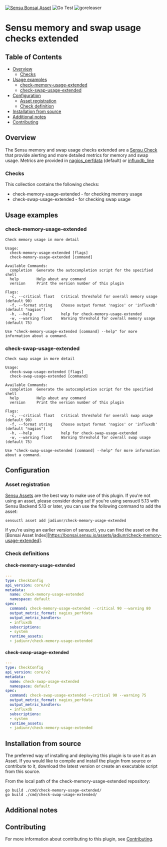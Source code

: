 [![Sensu Bonsai Asset](https://img.shields.io/badge/Bonsai-Download%20Me-brightgreen.svg?colorB=89C967&logo=sensu)](https://bonsai.sensu.io/assets/jadiunr/check-memory-usage-extended)
![Go Test](https://github.com/jadiunr/check-memory-usage-extended/workflows/Go%20Test/badge.svg)
![goreleaser](https://github.com/jadiunr/check-memory-usage-extended/workflows/goreleaser/badge.svg)

# Sensu memory and swap usage checks extended

## Table of Contents
- [Overview](#overview)
  - [Checks](#checks)
- [Usage examples](#usage-examples)
  - [check-memory-usage-extended](#check-memory-usage-extended)
  - [check-swap-usage-extended](#check-swap-usage-extended)
- [Configuration](#configuration)
  - [Asset registration](#asset-registration)
  - [Check definition](#check-definition)
- [Installation from source](#installation-from-source)
- [Additional notes](#additional-notes)
- [Contributing](#contributing)

## Overview

The Sensu memory and swap usage checks extended are a [Sensu Check][6] that provide alerting and more detailed metrics for memory and swap usage. Metrics are provided in [nagios_perfdata](https://assets.nagios.com/downloads/nagioscore/docs/nagioscore/3/en/perfdata.html) (default) or [influxdb_line](https://docs.influxdata.com/enterprise_influxdb/v1.9/write_protocols/line_protocol_reference/)

### Checks

This collection contains the following checks:

- check-memory-usage-extended - for checking memory usage
- check-swap-usage-extended - for checking swap usage

## Usage examples

### check-memory-usage-extended

```
Check memory usage in more detail

Usage:
  check-memory-usage-extended [flags]
  check-memory-usage-extended [command]

Available Commands:
  completion  Generate the autocompletion script for the specified shell
  help        Help about any command
  version     Print the version number of this plugin

Flags:
  -c, --critical float   Critical threshold for overall memory usage (default 90)
  -f, --format string    Choose output format 'nagios' or 'influxdb' (default "nagios")
  -h, --help             help for check-memory-usage-extended
  -w, --warning float    Warning threshold for overall memory usage (default 75)

Use "check-memory-usage-extended [command] --help" for more information about a command.
```

### check-swap-usage-extended

```
Check swap usage in more detail

Usage:
  check-swap-usage-extended [flags]
  check-swap-usage-extended [command]

Available Commands:
  completion  Generate the autocompletion script for the specified shell
  help        Help about any command
  version     Print the version number of this plugin

Flags:
  -c, --critical float   Critical threshold for overall swap usage (default 90)
  -f, --format string    Choose output format 'nagios' or 'influxdb' (default "nagios")
  -h, --help             help for check-swap-usage-extended
  -w, --warning float    Warning threshold for overall swap usage (default 75)

Use "check-swap-usage-extended [command] --help" for more information about a command.
```

## Configuration

### Asset registration

[Sensu Assets][10] are the best way to make use of this plugin. If you're not using an asset, please
consider doing so! If you're using sensuctl 5.13 with Sensu Backend 5.13 or later, you can use the
following command to add the asset:

```
sensuctl asset add jadiunr/check-memory-usage-extended
```

If you're using an earlier version of sensuctl, you can find the asset on the [Bonsai Asset Index][https://bonsai.sensu.io/assets/jadiunr/check-memory-usage-extended].

### Check definitions

#### check-memory-usage-extended

```yml
---
type: CheckConfig
api_version: core/v2
metadata:
  name: check-memory-usage-extended
  namespace: default
spec:
  command: check-memory-usage-extended --critical 90 --warning 80
  output_metric_format: nagios_perfdata
  output_metric_handlers:
  - influxdb
  subscriptions:
  - system
  runtime_assets:
  - jadiunr/check-memory-usage-extended
```

#### check-swap-usage-extended

```yml
---
type: CheckConfig
api_version: core/v2
metadata:
  name: check-swap-usage-extended
  namespace: default
spec:
  command: check-swap-usage-extended --critical 90 --warning 75
  output_metric_format: nagios_perfdata
  output_metric_handlers:
  - influxdb
  subscriptions:
  - system
  runtime_assets:
  - jadiunr/check-memory-usage-extended
```

## Installation from source

The preferred way of installing and deploying this plugin is to use it as an Asset. If you would
like to compile and install the plugin from source or contribute to it, download the latest version
or create an executable script from this source.

From the local path of the check-memory-usage-extended repository:

```
go build ./cmd/check-memory-usage-extended/
go build ./cmd/check-swap-usage-extended/
```

## Additional notes

## Contributing

For more information about contributing to this plugin, see [Contributing][1].

[1]: https://github.com/sensu/sensu-go/blob/master/CONTRIBUTING.md
[2]: https://github.com/sensu/sensu-plugin-sdk
[3]: https://github.com/sensu-plugins/community/blob/master/PLUGIN_STYLEGUIDE.md
[4]: https://github.com/jadiunr/check-memory-usage-extended/blob/master/.github/workflows/release.yml
[5]: https://github.com/jadiunr/check-memory-usage-extended/actions
[6]: https://docs.sensu.io/sensu-go/latest/reference/checks/
[7]: https://github.com/sensu/check-plugin-template/blob/master/main.go
[8]: https://bonsai.sensu.io/
[9]: https://github.com/sensu/sensu-plugin-tool
[10]: https://docs.sensu.io/sensu-go/latest/reference/assets/
